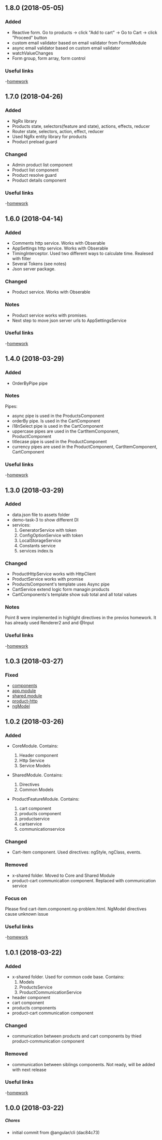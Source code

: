 <a name="1.8.0"></a>
## 1.8.0 (2018-05-05)

### Added
- Reactive form. Go to products -> click "Add to cart" -> Go to Cart -> click "Proceed" button
- custom email validator based on email validator from FormsModule
- async email validator based on custom email validator
- watchValueChanges
- Form group, form array, form control

### Useful links
-[homework](homework/HomeTask_8.txt)


<a name="1.7.0"></a>
## 1.7.0 (2018-04-26)

### Added
- NgRx library
- Products state, selectors(feature and state), actions, effects, reducer
- Router state, selectors, action, effect, reducer
- Used NgRx entity library for products
- Product preload guard


### Changed
- Admin product list component
- Product list component
- Product resolve guard
- Product details component

### Useful links
-[homework](homework/HomeTask_7.txt)


<a name="1.6.0"></a>
## 1.6.0 (2018-04-14)

### Added
- Comments http service. Works with Obserable
- AppSettings http service. Works with Obserable
- TimingInterceptor. Used two different ways to calculate time. Realesed with filter
- Several Tokens (see notes)
- Json server package.

### Changed
- Product  service. Works with Obserable

### Notes
- Product service works with promises.
- Next step to move json server urls to AppSettingsService

### Useful links
-[homework](homework/HomeTask_6.txt)


<a name="1.4.0"></a>
## 1.4.0 (2018-03-29)

### Added
- OrderByPipe pipe

### Notes
Pipes:
- async pipe is used in the ProductsComponent
- orderBy pipe. Is used in the CartComponent
- i18nSelect pipe is used in the CartComponent
- uppercase pipes are used in the CartItemComponent, ProductComponent
- titlecase pipe is used in the ProductComponent
- currency pipes are used in the ProductComponent, CartItemComponent, CartComponent

### Useful links
-[homework](homework/HomeTask_4.txt)

<a name="1.3.0"></a>
## 1.3.0 (2018-03-29)

### Added
- data.json file to assets folder
- demo-task-3 to show different DI
- services:
	1. GeneratorService with token
	2. ConfigOptionService with token
	3. LocalStorageService
	4. Constants service
	5. services index.ts

### Changed
- ProductHttpService works with HttpClient
- ProductService works with promise
- ProductsComponent's template uses Async pipe
- CartService extend logic form managin products
- CartComponents's template show sub total and all total values
	
### Notes
Point 8 were implemented in highlight directives in the previos homework.
It has already used Renderer2 and and @Input

### Useful links
-[homework](homework/HomeTask_3.txt)

<a name="1.0.3"></a>
## 1.0.3 (2018-03-27)

### Fixed
- [components](https://github.com/RomanKhomenko/angular5-cdp/issues/1)
- [app.module](https://github.com/RomanKhomenko/angular5-cdp/issues/2)
- [shared.module](https://github.com/RomanKhomenko/angular5-cdp/issues/3)
- [product-http](https://github.com/RomanKhomenko/angular5-cdp/issues/4)
- [ngModel](https://github.com/RomanKhomenko/angular5-cdp/issues/4)

<a name="1.0.2"></a>
## 1.0.2 (2018-03-26)

### Added
- CoreModule. Contains:
	1. Header component
	2. Http Service
	3. Service Models
	
- SharedModule. Contains:
	1. Directives
	2. Common Models
	
- ProductFeatureModule. Contains:
	1. cart component
	2. products component
	3. productservice
	4. cartservice
	5. communicationservice

### Changed
- Cart-item component. Used directives: ngStyle, ngClass, events.

### Removed
- x-shared folder. Moved to Core and Shared Module
- product-cart communication component. Replaced with communication service

### Focus on
Please find cart-item.component.ng-problem.html. NgModel directives cause unknown issue

### Useful links
-[homework](homework/HomeTask_2.txt)

<a name="1.0.1"></a>
## 1.0.1 (2018-03-22)

### Added
- x-shared folder. Used for common code base. 
    Contains:
    1. Models
    2. ProductsService
    3. ProductCommunicationService
- header component
- cart component
- products components
- product-cart communication component 

### Changed
- communication between products and cart components by thied product-communication component

### Removed
- communication between siblings components. Not ready, will be added with next release

### Useful links
-[homework](homework/HomeTask_1.txt)

<a name="1.0.0"></a>
## 1.0.0 (2018-03-22)

##### Chores

*  initial commit from @angular/cli (dac84c73)

